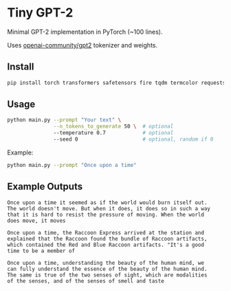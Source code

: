 # Tiny GPT-2

Minimal GPT-2 implementation in PyTorch (~100 lines).

Uses [openai-community/gpt2](https://huggingface.co/openai-community/gpt2) tokenizer and weights.

## Install

```bash
pip install torch transformers safetensors fire tqdm termcolor requests
```

## Usage

```bash
python main.py --prompt "Your text" \
               --n_tokens_to_generate 50 \  # optional
               --temperature 0.7            # optional
               --seed 0                     # optional, random if 0
```

Example:
```bash
python main.py --prompt "Once upon a time"
```

## Example Outputs

```
Once upon a time it seemed as if the world would burn itself out.
The world doesn't move. But when it does, it does so in such a way 
that it is hard to resist the pressure of moving. When the world 
does move, it moves
```

```
Once upon a time, the Raccoon Express arrived at the station and 
explained that the Raccoon found the bundle of Raccoon artifacts, 
which contained the Red and Blue Raccoon artifacts. "It's a good 
time to be a member of
```

```
Once upon a time, understanding the beauty of the human mind, we 
can fully understand the essence of the beauty of the human mind. 
The same is true of the two senses of sight, which are modalities 
of the senses, and of the senses of smell and taste
```
